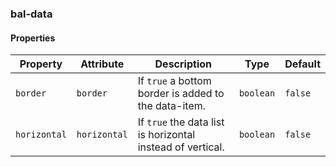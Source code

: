 ### bal-data


#### Properties

| Property     | Attribute    | Description                                                | Type      | Default |
| ------------ | ------------ | ---------------------------------------------------------- | --------- | ------- |
| `border`     | `border`     | If `true` a bottom border is added to the data-item.       | `boolean` | `false` |
| `horizontal` | `horizontal` | If `true` the data list is horizontal instead of vertical. | `boolean` | `false` |

